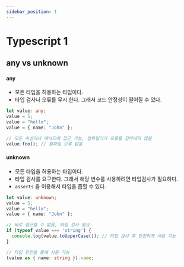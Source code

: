 ```yaml
---
sidebar_position: 1
---
```


# Typescript 1

## any vs unknown  


#### any  

- 모든 타입을 허용하는 타입이다.  
- 타입 검사나 오류를 무시 한다. 그래서 코드 안정성이 떨어질 수 있다. 

```typescript
let value: any;
value = 5;
value = "hello";
value = { name: "John" };

// 모든 속성이나 메서드에 접근 가능, 컴파일러가 오류를 잡아내지 않음
value.foo(); // 컴파일 오류 없음
```

#### unknown

- 모든 타입을 허용하는 타입이다.  
- 타입 검사를 요구한다. 그래서 해당 변수를 사용하려면 타입검사가 필요하다.  
- `asserts` 을 이용해서 타입을 좁힐 수 있다.   

```typescript
let value: unknown;
value = 5;
value = "hello";
value = { name: "John" };

// 바로 접근할 수 없음, 타입 검사 필요
if (typeof value === 'string') {
  console.log(value.toUpperCase()); // 타입 검사 후 안전하게 사용 가능
}

// 타입 단언을 통해 사용 가능
(value as { name: string }).name;
```